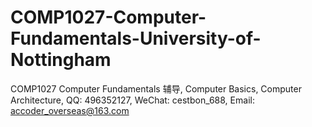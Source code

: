 # COMP1027-Computer-Fundamentals-University-of-Nottingham
COMP1027 Computer Fundamentals 辅导, Computer Basics, Computer Architecture, QQ: 496352127, WeChat: cestbon_688, Email: accoder_overseas@163.com
